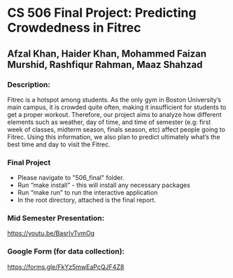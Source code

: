 

# CS 506 Final Project: Predicting Crowdedness in Fitrec
## Afzal Khan, Haider Khan, Mohammed Faizan Murshid, Rashfiqur Rahman, Maaz Shahzad

### Description: 
Fitrec is a hotspot among students. As the only gym in Boston University’s main campus, it is crowded quite often, making it insufficient for students to get a proper workout. Therefore, our project aims to analyze how different elements such as weather, day of time, and time of semester (e.g: first week of classes, midterm season, finals season, etc) affect people going to Fitrec. Using this information, we also plan to predict ultimately what’s the best time and day to visit the Fitrec.
### Final Project
- Please navigate to "506_final" folder.
- Run “make install” - this will install any necessary packages
- Run “make run” to run the interactive application
- In the root directory, attached is the final report. 

### Mid Semester Presentation: 
https://youtu.be/BasrIvTvmOg 

### Google Form (for data collection):
https://forms.gle/FkYz5mwEaPcQJF4Z8 

